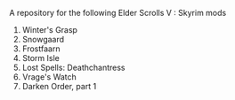 
A repository for the following Elder Scrolls V : Skyrim mods

1. Winter's Grasp
2. Snowgaard
3. Frostfaarn
4. Storm Isle
5. Lost Spells: Deathchantress
6. Vrage's Watch
7. Darken Order, part 1